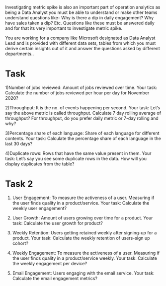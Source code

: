 Investigating metric spike is also an important part of operation analytics as being a Data Analyst you must be able to understand or make other teams understand questions like- Why is there a dip in daily engagement? Why have sales taken a dip? Etc. Questions like these must be answered daily and for that its very important to investigate metric spike.

You are working for a company like Microsoft designated as Data Analyst Lead and is provided with different data sets, tables from which you must derive certain insights out of it and answer the questions asked by different departments..


# Task 

1)Number of jobs reviewed: Amount of jobs reviewed over time.
Your task: Calculate the number of jobs reviewed per hour per day for November 2020?

2)Throughput: It is the no. of events happening per second.
Your task: Let’s say the above metric is called throughput. Calculate 7 day rolling average of throughput? For throughput, do you prefer daily metric or 7-day rolling and why?

3)Percentage share of each language: Share of each language for different contents.
Your task: Calculate the percentage share of each language in the last 30 days?

4)Duplicate rows: Rows that have the same value present in them.
Your task: Let’s say you see some duplicate rows in the data. How will you display duplicates from the table?

# Task 2

1) User Engagement: To measure the activeness of a user. Measuring if the user finds quality in a product/service.
Your task: Calculate the weekly user engagement?

2) User Growth: Amount of users growing over time for a product.
Your task: Calculate the user growth for product?

3) Weekly Retention: Users getting retained weekly after signing-up for a product.
Your task: Calculate the weekly retention of users-sign up cohort?

4) Weekly Engagement: To measure the activeness of a user. Measuring if the user finds quality in a product/service weekly.
Your task: Calculate the weekly engagement per device?

5) Email Engagement: Users engaging with the email service.
Your task: Calculate the email engagement metrics?
